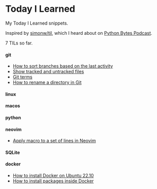 # Today I Learned

My Today I Learned snippets. 

Inspired by [simonw/til](https://github.com/simonw/til), which I heard about on [Python Bytes Podcast](https://pythonbytes.fm/).

7 TILs so far.

#### git

* [How to sort branches based on the last activity](https://github.com/vivekvashist/TIL/blob/main/git/how_to_sort_branches_based_on_last_activity.md)
* [Show tracked and untracked files](https://github.com/vivekvashist/TIL/blob/main/git/show_tracked_and_untracked_files.md)
* [Git terms](https://github.com/vivekvashist/TIL/blob/main/git/git_terms.md)
* [How to rename a directory in Git](https://github.com/vivekvashist/TIL/blob/main/git/rename_directory_in_git.md)

#### linux

#### macos

#### python

####  neovim
* [Apply macro to a set of lines in Neovim](https://github.com/vivekvashist/TIL/blob/main/vim/apply_macro_to_a_set_of_lines.md)

#### SQLite

#### docker
* [How to install Docker on Ubuntu 22.10](https://github.com/vivekvashist/TIL/blob/main/docker/install_docker_on_ubuntu_22.10.md)
* [How to install packages inside Docker](https://github.com/vivekvashist/TIL/blob/main/docker/how_to_install_packages_inside_docker_image.md)

